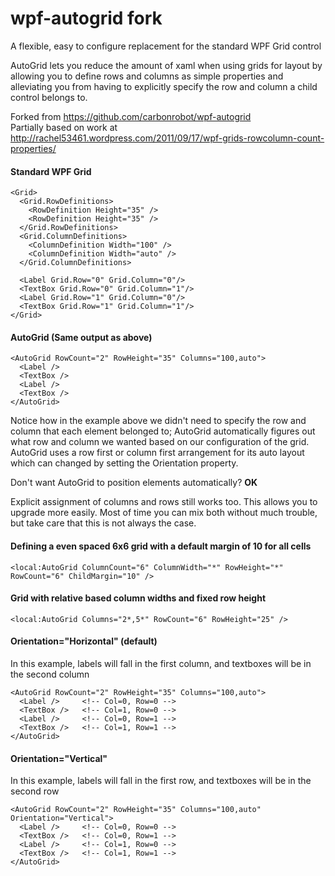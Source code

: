 wpf-autogrid fork
============

A flexible, easy to configure replacement for the standard WPF Grid control

AutoGrid lets you reduce the amount of xaml when using grids for layout by allowing you to define rows and columns as simple properties and alleviating you from having to explicitly specify the row and column a child control belongs to.

Forked from https://github.com/carbonrobot/wpf-autogrid <br>
Partially based on work at http://rachel53461.wordpress.com/2011/09/17/wpf-grids-rowcolumn-count-properties/

#### Standard WPF Grid

```
<Grid>
  <Grid.RowDefinitions>
    <RowDefinition Height="35" />
    <RowDefinition Height="35" />
  </Grid.RowDefinitions>
  <Grid.ColumnDefinitions>
    <ColumnDefinition Width="100" />
    <ColumnDefinition Width="auto" />
  </Grid.ColumnDefinitions>
  
  <Label Grid.Row="0" Grid.Column="0"/>
  <TextBox Grid.Row="0" Grid.Column="1"/>
  <Label Grid.Row="1" Grid.Column="0"/>
  <TextBox Grid.Row="1" Grid.Column="1"/>
</Grid>
```

#### AutoGrid (Same output as above)

```
<AutoGrid RowCount="2" RowHeight="35" Columns="100,auto">
  <Label />
  <TextBox />
  <Label />
  <TextBox />
</AutoGrid>
```

Notice how in the example above we didn't need to specify the row and column that each element belonged to; AutoGrid automatically figures out what row and column we wanted based on our configuration of the grid. AutoGrid uses a row first or column first arrangement for its auto layout which can changed by setting the Orientation property. 

Don't want AutoGrid to position elements automatically? **OK**

Explicit assignment of columns and rows still works too. This allows you to upgrade more easily. Most of time you can mix both without much trouble, but take care that this is not always the case.

#### Defining a even spaced 6x6 grid with a default margin of 10 for all cells

```
<local:AutoGrid ColumnCount="6" ColumnWidth="*" RowHeight="*" RowCount="6" ChildMargin="10" />
```

#### Grid with relative based column widths and fixed row height

```
<local:AutoGrid Columns="2*,5*" RowCount="6" RowHeight="25" />
```

#### Orientation="Horizontal" (default)

In this example, labels will fall in the first column, and textboxes will be in the second column

```
<AutoGrid RowCount="2" RowHeight="35" Columns="100,auto">
  <Label />     <!-- Col=0, Row=0 -->
  <TextBox />   <!-- Col=1, Row=0 -->
  <Label />     <!-- Col=0, Row=1 -->
  <TextBox />   <!-- Col=1, Row=1 -->
</AutoGrid>
```

#### Orientation="Vertical"

In this example, labels will fall in the first row, and textboxes will be in the second row

```
<AutoGrid RowCount="2" RowHeight="35" Columns="100,auto" Orientation="Vertical">
  <Label />     <!-- Col=0, Row=0 -->
  <TextBox />   <!-- Col=0, Row=1 -->
  <Label />     <!-- Col=1, Row=0 -->
  <TextBox />   <!-- Col=1, Row=1 -->
</AutoGrid>
```

